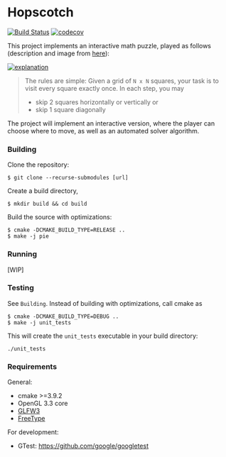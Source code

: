 # Hopscotch

[![Build Status](https://travis-ci.com/Jvanrhijn/pie-project-untitled.svg?branch=master)](https://travis-ci.com/Jvanrhijn/pie-project-untitled)
[![codecov](https://codecov.io/gh/Jvanrhijn/pie-project-untitled/branch/master/graph/badge.svg)](https://codecov.io/gh/Jvanrhijn/pie-project-untitled)

This project implements an interactive math puzzle, played as follows (description and image from [here](https://puzzling.stackexchange.com/questions/20238/explore-the-square-with-100-hops)):

[![explanation](https://i.stack.imgur.com/MW0GO.png)](https://i.stack.imgur.com/MW0GO.png)

> The rules are simple: Given a grid of `N x N` squares, your task is to visit every square exactly once. In each step, you may
>
>    * skip 2 squares horizontally or vertically or
>    * skip 1 square diagonally

 
 The project will implement an interactive version, where the player can choose where to move,
 as well as an automated solver algorithm.

 ### Building

 Clone the repository:

 ```
 $ git clone --recurse-submodules [url]
 ```

Create a build directory,

```
$ mkdir build && cd build
```

Build the source with optimizations:

```
$ cmake -DCMAKE_BUILD_TYPE=RELEASE ..
$ make -j pie
```

### Running

[WIP]

### Testing

See `Building`. Instead of building with optimizations, call cmake as

```
$ cmake -DCMAKE_BUILD_TYPE=DEBUG ..
$ make -j unit_tests
```

This will create the `unit_tests` executable in your build directory:

```
./unit_tests
```

 ### Requirements

General:
* cmake >=3.9.2
* OpenGL 3.3 core
* [GLFW3](https://www.glfw.org/)
* [FreeType](https://www.freetype.org/download.html)

For development:
* GTest: https://github.com/google/googletest
 
